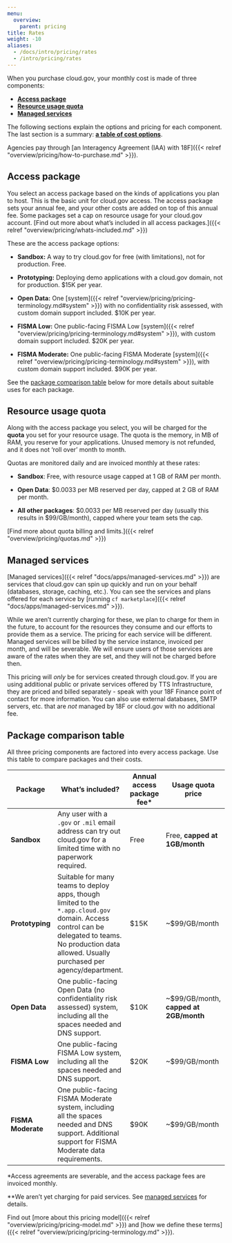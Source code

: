 ```yaml
---
menu:
  overview:
    parent: pricing
title: Rates
weight: -10
aliases:
  - /docs/intro/pricing/rates
  - /intro/pricing/rates
---
```


When you purchase cloud.gov, your monthly cost is made of three components:

- [**Access package**](#access-package)
- [**Resource usage quota**](#resource-usage-quota)
- [**Managed services**](#managed-services)

The following sections explain the options and pricing for each component. The last section is a summary: [**a table of cost options**](#package-comparison-table).

Agencies pay through [an Interagency Agreement (IAA) with 18F]({{< relref "overview/pricing/how-to-purchase.md" >}}).

## Access package

You select an access package based on the kinds of applications you plan to host. This is the basic unit for cloud.gov access. The access package sets your annual fee, and your other costs are added on top of this annual fee. Some packages set a cap on resource usage for your cloud.gov account. [Find out more about what’s included in all access packages.]({{< relref "overview/pricing/whats-included.md" >}})

These are the access package options:

- **Sandbox:** A way to try cloud.gov for free (with limitations), not for production. Free.

- **Prototyping:** Deploying demo applications with a cloud.gov domain, not for production. $15K per year.

- **Open Data:** One [system]({{< relref "overview/pricing/pricing-terminology.md#system" >}}) with no confidentiality risk assessed, with custom domain support included. $10K per year.

- **FISMA Low:** One public-facing FISMA Low [system]({{< relref "overview/pricing/pricing-terminology.md#system" >}}), with custom domain support included. $20K per year.

- **FISMA Moderate:** One public-facing FISMA Moderate [system]({{< relref "overview/pricing/pricing-terminology.md#system" >}}), with custom domain support included. $90K per year.

See the [package comparison table](#package-comparison-table) below for more details about suitable uses for each package.

## Resource usage quota

Along with the access package you select, you will be charged for the **quota** you set for your resource usage. The quota is the memory, in MB of RAM, you reserve for your applications. Unused memory is not refunded, and it does not ‘roll over’ month to month.

Quotas are monitored daily and are invoiced monthly at these rates:

- **Sandbox**: Free, with resource usage capped at 1 GB of RAM per month.

- **Open Data**: $0.0033 per MB reserved per day, capped at 2 GB of RAM per month.

- **All other packages**: $0.0033 per MB reserved per day (usually this results in $99/GB/month), capped where your team sets the cap.

[Find more about quota billing and limits.]({{< relref "overview/pricing/quotas.md" >}})

## Managed services

[Managed services]({{< relref "docs/apps/managed-services.md" >}}) are services that cloud.gov can spin up quickly and run on your behalf (databases, storage, caching, etc.). You can see the services and plans offered for each service by [running `cf marketplace`]({{< relref "docs/apps/managed-services.md" >}}).

While we aren’t currently charging for these, we plan to charge for them in the future, to account for the resources they consume and our efforts to provide them as a service. The pricing for each service will be different. Managed services will be billed by the service instance, invoiced per month, and will be severable. We will ensure users of those services are aware of the rates when they are set, and they will not be charged before then.

This pricing will _only_ be for services created through cloud.gov. If you are using additional public or private services offered by TTS Infrastructure, they are priced and billed separately - speak with your 18F Finance point of contact for more information. You can also use external databases, SMTP servers, etc. that are _not_ managed by 18F or cloud.gov with no additional fee.

## Package comparison table

All three pricing components are factored into every access package. Use this table to compare packages and their costs.

| Package | What’s included? | Annual access package fee\* | Usage quota price | Managed services available |
| --- | --- | --- | --- | --- |
| **Sandbox** | Any user with a `.gov` or `.mil` email address can try out cloud.gov for a limited time with no paperwork required. | Free | Free, **capped at 1GB/month** | Only free services |
| **Prototyping** | Suitable for many teams to deploy apps, though limited to the `*.app.cloud.gov` domain. Access control can be delegated to teams. No production data allowed. Usually purchased per agency/department. | $15K |  ~$99/GB/month | All\** |
| **Open Data** | One public-facing Open Data (no confidentiality risk assessed) system, including all the spaces needed and DNS support. | $10K | ~$99/GB/month, **capped at 2GB/month** | All\** (up to $2500/year) |
| **FISMA Low** | One public-facing FISMA Low system, including all the spaces needed and DNS support. | $20K | ~$99/GB/month | All\** |
| **FISMA Moderate** | One public-facing FISMA Moderate system, including all the spaces needed and DNS support. Additional support for FISMA Moderate data requirements. | $90K | ~$99/GB/month | All\** |

\*Access agreements are severable, and the access package fees are invoiced monthly.

\*\*We aren’t yet charging for paid services. See [managed services](#managed-services) for details.

Find out [more about this pricing model]({{< relref "overview/pricing/pricing-model.md" >}}) and [how we define these terms]({{< relref "overview/pricing/pricing-terminology.md" >}}).


<!--
TODO
---

- Create buildpack page with list and compliance trade-offs
- Add examples
-->
